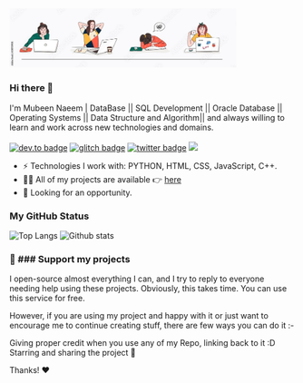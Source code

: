 <img src="mubeen.jpg" width="400">

### Hi there 👋
I'm Mubeen Naeem | DataBase || SQL Development || Oracle Database || Operating Systems || Data Structure and Algorithm||  and always willing to learn and work across new technologies and domains. <br/> <br/>
[![dev.to badge](https://img.shields.io/badge/linkedin-mubeennaeem-%230177B5?style=flat&logo=linkedin)](https://www.linkedin.com/mubeen-naeem-3431b7140)
[![glitch badge](https://img.shields.io/badge/facebook-MN-%23FF0000?style=flat&logo=facebook)](https://www.facebook.com/mubeenn1)
[![twitter badge](https://img.shields.io/badge/instagram-mubeenn-%23E4415F?style=flat&logo=instagram&logoColor=white)](https://www.instagram.com/mubeenn1)
![](https://komarev.com/ghpvc/?username=iamhimanshu0&color=brightgreen&style=flat)

- ⚡️ Technologies I work with: PYTHON, HTML, CSS, JavaScript, C++.
- 👨‍💻 All of my projects are available 👉  [here](https://github.com/mubeenn1?tab=repositories)
- 👯 Looking for an opportunity.

### My GitHub Status 
![Top Langs](https://github-readme-stats.vercel.app/api/top-langs/?username=mubeenn1) ![Github stats](https://github-readme-stats.vercel.app/api?username=mubeenn1&show_icons=true)

### 💖 ### Support my projects <br>
I open-source almost everything I can, and I try to reply to everyone needing help using these projects. Obviously, this takes time. You can use this service for free.

However, if you are using my project and happy with it or just want to encourage me to continue creating stuff, there are few ways you can do it :-

Giving proper credit when you use any of my Repo, linking back to it :D
Starring and sharing the project 🚀

Thanks! ❤️



<!--



